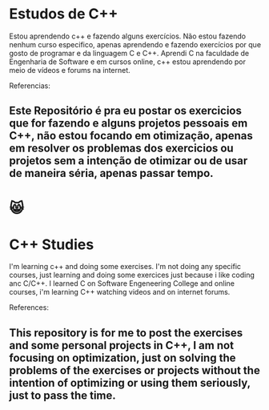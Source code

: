 # Estudos de C++
Estou aprendendo c++ e fazendo alguns exercícios. Não estou fazendo nenhum curso especifico, apenas aprendendo e fazendo exercícios por que gosto de programar e da linguagem C e C++.
Aprendi C na faculdade de Engenharia de Software e em cursos online, c++ estou aprendendo por meio de vídeos e forums na internet.

Referencias:



## Este Repositório é pra eu postar os exercicios que for fazendo e alguns projetos pessoais em C++, não estou focando em otimização, apenas em resolver os problemas dos exercicios ou projetos sem a intenção de otimizar ou de usar de maneira séria, apenas passar tempo.

# 😸


# C++ Studies 
I'm learning c++ and doing some exercises. I'm not doing any specific courses, just learning and doing some exercices just because i like coding anc C/C++.
I learned C on Software Engeneering College and online courses, i'm learning C++ watching videos and on internet forums.

References:

## This repository is for me to post the exercises and some personal projects in C++, I am not focusing on optimization, just on solving the problems of the exercises or projects without the intention of optimizing or using them seriously, just to pass the time.
